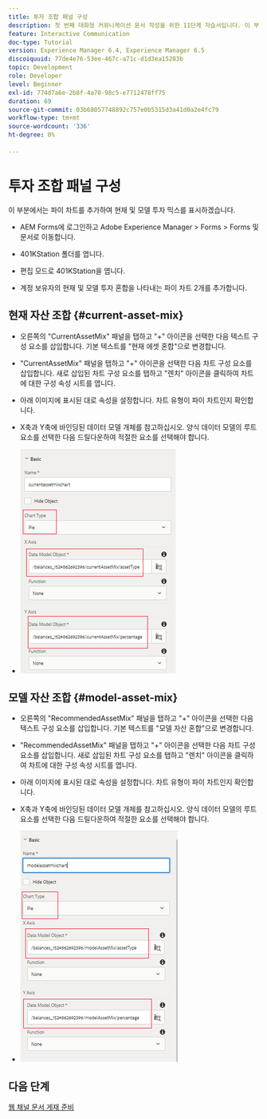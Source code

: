 ```yaml
---
title: 투자 조합 패널 구성
description: 첫 번째 대화형 커뮤니케이션 문서 작성을 위한 11단계 자습서입니다. 이 부분에서는 원형 차트를 추가하여 현재 및 모델 투자 조합을 표시합니다.
feature: Interactive Communication
doc-type: Tutorial
version: Experience Manager 6.4, Experience Manager 6.5
discoiquuid: 77de4e76-53ee-467c-a71c-d1d3ea15283b
topic: Development
role: Developer
level: Beginner
exl-id: 774d7a6e-2b8f-4a70-98c5-e7712478ff75
duration: 69
source-git-commit: 03b68057748892c757e0b5315d3a41d0a2e4fc79
workflow-type: tm+mt
source-wordcount: '336'
ht-degree: 0%

---
```


# 투자 조합 패널 구성

이 부분에서는 파이 차트를 추가하여 현재 및 모델 투자 믹스를 표시하겠습니다.

* AEM Forms에 로그인하고 Adobe Experience Manager > Forms > Forms 및 문서로 이동합니다.

* 401KStation 폴더를 엽니다.

* 편집 모드로 401KStation을 엽니다.

* 계정 보유자의 현재 및 모델 투자 혼합을 나타내는 파이 차트 2개를 추가합니다.

## 현재 자산 조합 {#current-asset-mix}

* 오른쪽의 &quot;CurrentAssetMix&quot; 패널을 탭하고 &quot;+&quot; 아이콘을 선택한 다음 텍스트 구성 요소를 삽입합니다. 기본 텍스트를 &quot;현재 에셋 혼합&quot;으로 변경합니다.

* &quot;CurrentAssetMix&quot; 패널을 탭하고 &quot;+&quot; 아이콘을 선택한 다음 차트 구성 요소를 삽입합니다. 새로 삽입된 차트 구성 요소를 탭하고 &quot;렌치&quot; 아이콘을 클릭하여 차트에 대한 구성 속성 시트를 엽니다.

* 아래 이미지에 표시된 대로 속성을 설정합니다. 차트 유형이 파이 차트인지 확인합니다.

* X축과 Y축에 바인딩된 데이터 모델 개체를 참고하십시오. 양식 데이터 모델의 루트 요소를 선택한 다음 드릴다운하여 적절한 요소를 선택해야 합니다.

* ![currentassetmix](assets/currentassetmixchart.png)

## 모델 자산 조합 {#model-asset-mix}

* 오른쪽의 &quot;RecommendedAssetMix&quot; 패널을 탭하고 &quot;+&quot; 아이콘을 선택한 다음 텍스트 구성 요소를 삽입합니다. 기본 텍스트를 &quot;모델 자산 혼합&quot;으로 변경합니다.

* &quot;RecommendedAssetMix&quot; 패널을 탭하고 &quot;+&quot; 아이콘을 선택한 다음 차트 구성 요소를 삽입합니다. 새로 삽입된 차트 구성 요소를 탭하고 &quot;렌치&quot; 아이콘을 클릭하여 차트에 대한 구성 속성 시트를 엽니다.

* 아래 이미지에 표시된 대로 속성을 설정합니다. 차트 유형이 파이 차트인지 확인합니다.

* X축과 Y축에 바인딩된 데이터 모델 개체를 참고하십시오. 양식 데이터 모델의 루트 요소를 선택한 다음 드릴다운하여 적절한 요소를 선택해야 합니다.

* ![assettype](assets/modelassettypechart.png)

## 다음 단계

[웹 채널 문서 게재 준비](./parttwelve.md)
